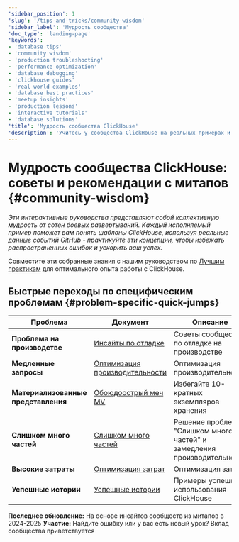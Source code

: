 ```yaml
---
'sidebar_position': 1
'slug': '/tips-and-tricks/community-wisdom'
'sidebar_label': 'Мудрость сообщества'
'doc_type': 'landing-page'
'keywords':
- 'database tips'
- 'community wisdom'
- 'production troubleshooting'
- 'performance optimization'
- 'database debugging'
- 'clickhouse guides'
- 'real world examples'
- 'database best practices'
- 'meetup insights'
- 'production lessons'
- 'interactive tutorials'
- 'database solutions'
'title': 'Мудрость сообщества ClickHouse'
'description': 'Учитесь у сообщества ClickHouse на реальных примерах и изученных уроках'
---
```

# Мудрость сообщества ClickHouse: советы и рекомендации с митапов {#community-wisdom}

*Эти интерактивные руководства представляют собой коллективную мудрость от сотен боевых развертываний. Каждый исполняемый пример поможет вам понять шаблоны ClickHouse, используя реальные данные событий GitHub - практикуйте эти концепции, чтобы избежать распространенных ошибок и ускорить ваш успех.*

Совместите эти собранные знания с нашим руководством по [Лучшим практикам](./best-practices) для оптимального опыта работы с ClickHouse.

## Быстрые переходы по специфическим проблемам {#problem-specific-quick-jumps}

| Проблема              | Документ                         | Описание                                                              |
|-----------------------|----------------------------------|-----------------------------------------------------------------------|
| **Проблема на производстве** | [Инсайты по отладке](./debugging-insights.md)   | Советы сообщества по отладке на производстве                        |
| **Медленные запросы** | [Оптимизация производительности](./performance-optimization.md) | Оптимизация производительности                                         |
| **Материализованные представления** | [Обоюдоострый меч MV](./materialized-views.md) | Избегайте 10-кратных экземпляров хранения                              |
| **Слишком много частей** | [Слишком много частей](./too-many-parts.md)   | Решение проблемы "Слишком много частей" и замедления производительности |
| **Высокие затраты**   | [Оптимизация затрат](./cost-optimization.md)   | Оптимизация затрат                                                    |
| **Успешные истории**  | [Успешные истории](./success-stories.md)       | Примеры успешного использования ClickHouse                            |

**Последнее обновление:** На основе инсайтов сообществ из митапов в 2024-2025
**Участие:** Найдите ошибку или у вас есть новый урок? Вклад сообщества приветствуется